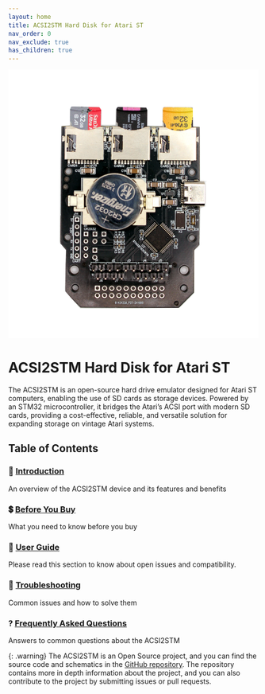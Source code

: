 ```yaml
---
layout: home
title: ACSI2STM Hard Disk for Atari ST
nav_order: 0
nav_exclude: true
has_children: true
---
```



![ACSI2STM Hard Disk](/acsi2stm-atari-st/assets/images/ACSI2STM-SDCARDS-BATTERY-TOP.png)

# ACSI2STM Hard Disk for Atari ST

The ACSI2STM is an open-source hard drive emulator designed for Atari ST computers, enabling the use of SD cards as storage devices. Powered by an STM32 microcontroller, it bridges the Atari’s ACSI port with modern SD cards, providing a cost-effective, reliable, and versatile solution for expanding storage on vintage Atari systems.

## Table of Contents

<h3>📘 <a href="/acsi2stm-atari-st/introduction/">Introduction</a></h3>
<p>An overview of the ACSI2STM device and its features and benefits</p>

<h3>💲 <a href="/acsi2stm-atari-st/before-buy/">Before You Buy</a></h3>
<p>What you need to know before you buy</p>

<h3>🤝 <a href="/acsi2stm-atari-st/user-guide/">User Guide</a></h3>
<p>Please read this section to know about open issues and compatibility.</p>

<h3>🔧 <a href="/acsi2stm-atari-st/troubleshooting/">Troubleshooting</a></h3>
<p>Common issues and how to solve them</p>

<h3>? <a href="/acsi2stm-atari-st/faq/">Frequently Asked Questions</a></h3>
<p>Answers to common questions about the ACSI2STM</p>

{: .warning}
The ACSI2STM is an Open Source project, and you can find the source code and schematics in the [GitHub repository](https://github.com/retro16/acsi2stm/). The repository contains more in depth information about the project, and you can also contribute to the project by submitting issues or pull requests.



